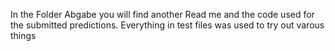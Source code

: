 In the Folder Abgabe you will find another Read me and the code used for the submitted predictions.
Everything in test files was used to try out varous things
